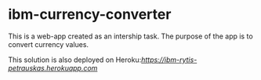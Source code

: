 # ibm-currency-converter
This is a web-app created as an intership task. The purpose of the app is to convert currency values.

This solution is also deployed on Heroku:*https://ibm-rytis-petrauskas.herokuapp.com*